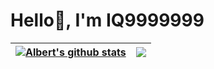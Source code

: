 # Hello👋, I'm IQ9999999

  
  

| <a href="https://github.com/IQ9999999"><img align="center" src="https://sparta-readme.vercel.app/api?username=iq9999999&count_private=true&show_icons=true&include_all_commits=true&theme=buefy&hide_border=true" alt="Albert's github stats" /></a> | <a href="https://github.com/IQ9999999"><img align="center" src="https://sparta-readme.vercel.app/api/top-langs/?username=iq9999999&layout=compact&theme=buefy&hide_border=true&langs_count=7" /></a> |
| ------------- | ------------- |
